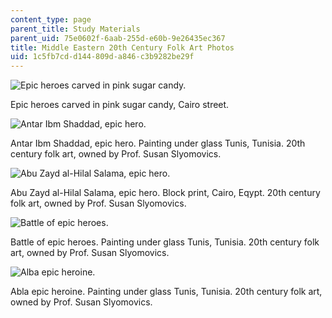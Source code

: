 ```yaml
---
content_type: page
parent_title: Study Materials
parent_uid: 75e0602f-6aab-255d-e60b-9e26435ec367
title: Middle Eastern 20th Century Folk Art Photos
uid: 1c5fb7cd-d144-809d-a846-c3b9282be29f
---
```


![Epic heroes carved in pink sugar candy.](/courses/anthropology/21a-453-anthropology-of-the-middle-east-spring-2004/study-materials/sugarstatue046a.jpg)

Epic heroes carved in pink sugar candy, Cairo street.

![Antar Ibm Shaddad, epic hero.](/courses/anthropology/21a-453-anthropology-of-the-middle-east-spring-2004/study-materials/epichero059a.jpg)

Antar Ibm Shaddad, epic hero. Painting under glass Tunis, Tunisia. 20th century folk art, owned by Prof. Susan Slyomovics.

![Abu Zayd al-Hilal Salama, epic hero.](/courses/anthropology/21a-453-anthropology-of-the-middle-east-spring-2004/study-materials/sword062.jpg)

Abu Zayd al-Hilal Salama, epic hero. Block print, Cairo, Eqypt. 20th century folk art, owned by Prof. Susan Slyomovics.

![Battle of epic heroes.](/courses/anthropology/21a-453-anthropology-of-the-middle-east-spring-2004/study-materials/sword061a.jpg)

Battle of epic heroes. Painting under glass Tunis, Tunisia. 20th century folk art, owned by Prof. Susan Slyomovics.

![Alba epic heroine.](/courses/anthropology/21a-453-anthropology-of-the-middle-east-spring-2004/study-materials/aoe000058a.jpg)

Abla epic heroine. Painting under glass Tunis, Tunisia. 20th century folk art, owned by Prof. Susan Slyomovics.
